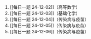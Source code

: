 1. [[每日一题 24-12-02]]（高等数学）
2. [[每日一题 24-12-03]]（基础化学）
3. [[每日一题 24-12-04]]（传染病与疫苗）
4. [[每日一题 24-12-05]]（传染病与疫苗）
5. [[每日一题 24-12-06]]（传染病与疫苗）